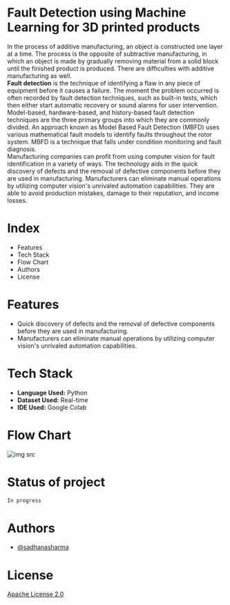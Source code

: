 # Fault Detection using Machine Learning for 3D printed products
In the process of additive manufacturing, an object is constructed one layer at a time. The process is the opposite of subtractive manufacturing, in which an object is made by gradually removing material from a solid block until the finished product is produced. There are difficulties with additive manufacturing as well. <br/>
**Fault detection** is the technique of identifying a flaw in any piece of equipment before it causes a failure. The moment the problem occurred is often recorded by fault detection techniques, such as built-in tests, which then either start automatic recovery or sound alarms for user intervention. Model-based, hardware-based, and history-based fault detection techniques are the three primary groups into which they are commonly divided. An approach known as Model Based Fault Detection (MBFD) uses various mathematical fault models to identify faults throughout the rotor system. MBFD is a technique that falls under condition monitoring and fault diagnosis. <br/>
Manufacturing companies can profit from using computer vision for fault identification in a variety of ways. The technology aids in the quick discovery of defects and the removal of defective components before they are used in manufacturing. Manufacturers can eliminate manual operations by utilizing computer vision's unrivaled automation capabilities. They are able to avoid production mistakes, damage to their reputation, and income losses.

# Index
* Features
* Tech Stack
* Flow Chart
* Authors
* License

# Features
* Quick discovery of defects and the removal of defective components before they are used in manufacturing.
* Manufacturers can eliminate manual operations by utilizing computer vision's unrivaled automation capabilities.

# Tech Stack 
* **Language Used:** Python
* **Dataset Used:** Real-time 
* **IDE Used:** Google Colab

# Flow Chart
![img src](https://github.com/sadhanasharma26/Fault-Detection-using-ML/blob/main/Flow%20Chart%20of%20FD.png)

# Status of project
```diff
In progress
```

# Authors
* [@sadhanasharma](https://www.linkedin.com/in/sadhana-sharma-/)

# License
[Apache License 2.0]()

